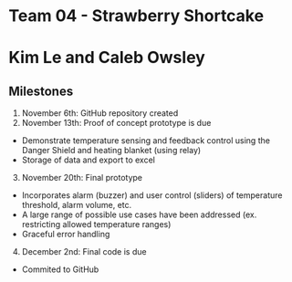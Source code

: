 # Team 04 - Strawberry Shortcake
# Kim Le and Caleb Owsley
## Milestones

1. November  6th: GitHub repository created
2. November 13th: Proof of concept prototype is due
 - Demonstrate temperature sensing and feedback control using the Danger Shield and heating blanket (using relay)
 - Storage of data and export to excel
3. November 20th: Final prototype
 - Incorporates alarm (buzzer) and user control (sliders) of temperature threshold, alarm volume, etc.
 - A large range of possible use cases have been addressed (ex. restricting allowed temperature ranges)
 - Graceful error handling
4. December  2nd: Final code is due
 - Commited to GitHub
